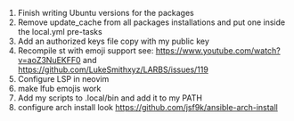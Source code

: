 1. Finish writing Ubuntu versions for the packages
2. Remove update_cache from all packages installations and put one inside the local.yml pre-tasks
3. Add an authorized keys file copy with my public key
4. Recompile st with emoji support see: https://www.youtube.com/watch?v=aoZ3NuEKFF0 and https://github.com/LukeSmithxyz/LARBS/issues/119
5. Configure LSP in neovim
6. make lfub emojis work
7. Add my scripts to .local/bin and add it to my PATH
8. configure arch install look https://github.com/jsf9k/ansible-arch-install

